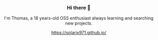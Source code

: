 <h3 align="center"> Hi there 👋</h3>

<p align="center">
I'm Thomas, a 18 years-old OSS enthusiast always learning and searching new projects.
</p>

<p  align="center">
<a href="https://solarix971.github.io/">https://solarix971.github.io/</a>
</p>

